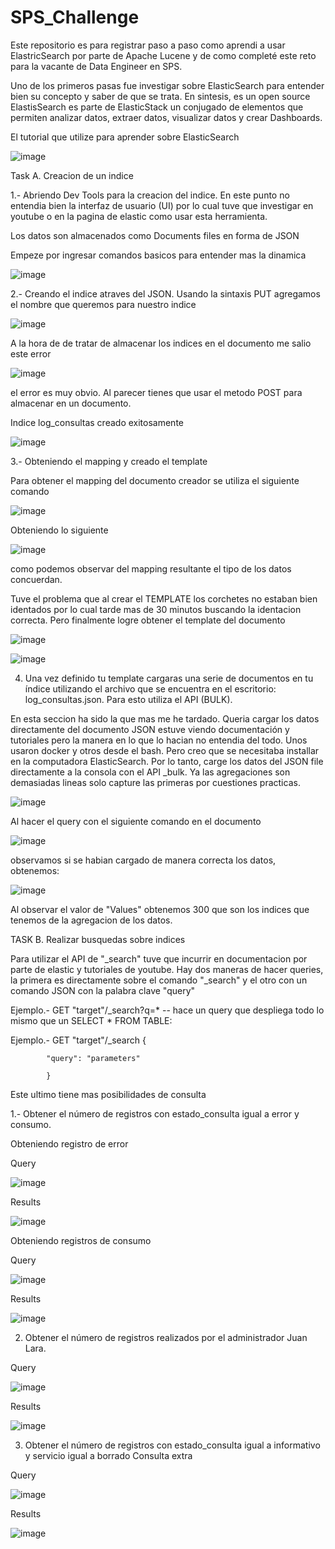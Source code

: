 # SPS_Challenge
Este repositorio es para registrar paso a paso como aprendi a usar ElastricSearch por parte de Apache Lucene y de como completé este reto para la vacante de Data Engineer en SPS.

Uno de los primeros pasas fue investigar sobre ElasticSearch para entender bien su concepto y saber de que se trata. 
En sintesis, es un open source ElastisSearch es parte de ElasticStack un conjugado de elementos que permiten analizar datos, extraer datos, visualizar datos y crear Dashboards.

El tutorial que utilize para aprender sobre ElasticSearch 


![image](https://user-images.githubusercontent.com/101696287/185002165-ed8dd51a-0f16-415b-97c0-551a16cc415b.png)



Task A. Creacion de un indice

1.- Abriendo Dev Tools para la creacion del indice. En este punto no entendia bien la interfaz de usuario (UI) por lo cual tuve que investigar en youtube o en la pagina de elastic como usar esta herramienta.

Los datos son almacenados como Documents files en forma de JSON

Empeze por ingresar comandos basicos para entender mas la dinamica 


![image](https://user-images.githubusercontent.com/101696287/185001578-bf7e02ea-86c3-4c75-bed4-457f667fa603.png)



2.- Creando el indice atraves del JSON. Usando la sintaxis PUT agregamos el nombre que queremos para nuestro indice 


![image](https://user-images.githubusercontent.com/101696287/185001976-11e8c186-019f-41e2-a6f2-c3e3b126e4b6.png)


A la hora de de tratar de almacenar los indices en el documento me salio este error 

![image](https://user-images.githubusercontent.com/101696287/185002504-df3a7f76-c52d-4190-8ec3-2219c136ad57.png)

el error es muy obvio. Al parecer tienes que usar el metodo POST para almacenar en un documento.

Indice log_consultas creado exitosamente 

![image](https://user-images.githubusercontent.com/101696287/185002814-7c5ea1d8-d6f5-44c5-8bea-adb6059a0d97.png)

3.- Obteniendo el mapping y creado el template

Para obtener el mapping del documento creador se utiliza el siguiente comando

![image](https://user-images.githubusercontent.com/101696287/185007222-8fcf2574-4d6e-4cf3-94c4-deff3d69194d.png)

Obteniendo lo siguiente 

![image](https://user-images.githubusercontent.com/101696287/185007294-088b9f5b-16c3-4579-bd1c-ddb8eb99eb0f.png)


como podemos observar del mapping resultante el tipo de los datos concuerdan.

Tuve el problema que al crear el TEMPLATE los corchetes no estaban bien identados por lo cual tarde mas de 30 minutos buscando la identacion correcta. Pero finalmente logre obtener el template del documento

![image](https://user-images.githubusercontent.com/101696287/185009476-b3d657d1-61ba-49da-9d43-06504339c2b8.png)

![image](https://user-images.githubusercontent.com/101696287/185009519-0f422a98-d8da-420b-bf54-ecbbf01f5352.png)

4. Una vez definido tu template cargaras una serie de documentos en tu índice utilizando el archivo que se encuentra en el escritorio: log_consultas.json. Para esto utiliza el API (BULK).

En esta seccion ha sido la que mas me he tardado. Queria cargar los datos directamente del documento JSON estuve viendo documentación y tutoriales pero la manera en lo que lo hacian no entendia del todo. Unos usaron docker y otros desde el bash. Pero creo que se necesitaba installar en la computadora ElasticSearch. Por lo tanto, carge los datos del JSON file directamente a la consola con el API _bulk. Ya las agregaciones son demasiadas lineas solo capture las primeras por cuestiones practicas. 

![image](https://user-images.githubusercontent.com/101696287/185020651-1ea55a2a-07ee-4ea4-beba-6326569eae43.png)

Al hacer el query con el siguiente comando en el documento  

![image](https://user-images.githubusercontent.com/101696287/185020753-eb3e1561-b97b-4670-b02a-16eafaff7093.png)

observamos si se habian cargado de manera correcta los datos, obtenemos:

![image](https://user-images.githubusercontent.com/101696287/185020947-764899f7-7035-4603-a7fd-e6d3c2560d5c.png)

Al observar el valor de "Values" obtenemos 300 que son los indices que tenemos de la agregacion de los datos.


TASK B. Realizar  busquedas sobre indices

Para utilizar el API de "_search" tuve que incurrir en documentacion por parte de elastic y tutoriales de youtube. Hay dos maneras de hacer queries, la primera es directamente sobre el comando "_search" y el otro con un comando JSON con la palabra clave "query"

Ejemplo.- GET "target"/_search?q=* -- hace un query que despliega todo lo mismo que un SELECT * FROM TABLE:

Ejemplo.- GET "target"/_search 
            {
            
            "query": "parameters" 
            
            }

Este ultimo tiene mas posibilidades de consulta

1.- Obtener el número de registros con estado_consulta igual a error y consumo.

Obteniendo registro de error

Query

![image](https://user-images.githubusercontent.com/101696287/185027894-15bdb619-e5a6-4cd8-ae03-fc499bd86ab8.png)

Results

![image](https://user-images.githubusercontent.com/101696287/185027985-d31f15bf-d861-470e-b0e5-b9ea6ffcc087.png)

Obteniendo registros de consumo

Query

![image](https://user-images.githubusercontent.com/101696287/185028058-5b451a99-45fb-4b29-9809-ec29e8d088ab.png)

Results

![image](https://user-images.githubusercontent.com/101696287/185028115-c99513ec-a5a3-4b53-b57d-37c8944a797a.png)

2. Obtener el número de registros realizados por el administrador Juan Lara.

Query 

![image](https://user-images.githubusercontent.com/101696287/185028383-9e217708-8174-4bcf-a9fe-415888011a8a.png)

Results

![image](https://user-images.githubusercontent.com/101696287/185028420-3ff94c48-b67b-4c26-993a-bbe1c923f101.png)

3. Obtener el número de registros con estado_consulta igual a informativo y servicio igual a borrado
Consulta extra

Query

![image](https://user-images.githubusercontent.com/101696287/185028702-4b102940-e84d-482b-8f86-579207b8b424.png)


Results

![image](https://user-images.githubusercontent.com/101696287/185028721-94aa45e5-8ca8-4cd4-b0be-06bb663f920d.png)




